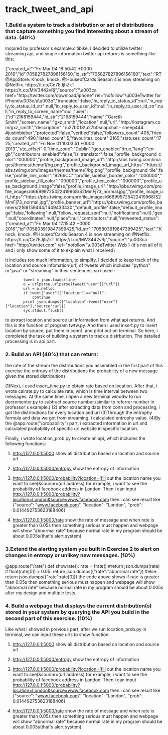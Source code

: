 # track_tweet_and_api

### 1.Build a system to track a distrbution or set of distributions that capture something you find interesting about a stream of data. (40%)

Inspired by professor's example:citibike. I decided to utilize twitter streaming api, and single information twitter api returns is something like this:

{"created_at":"Fri Mar 04 18:50:42 +0000 2016","id":705827827896156160,"id_str":"705827827896156160","text":"RT @AppStore: Knock, knock. @HouseofCards Season 4 is now streaming on @Netflix. https:\/\/t.co\/Ce7EJjhZkT https:\/\/t.co\/MiV3442vRj","source":"\u003ca href=\"http:\/\/twitter.com\/download\/iphone\" rel=\"nofollow\"\u003eTwitter for iPhone\u003c\/a\u003e","truncated":false,"in_reply_to_status_id":null,"in_reply_to_status_id_str":null,"in_reply_to_user_id":null,"in_reply_to_user_id_str":null,"in_reply_to_screen_name":null,"user":{"id":2168159444,"id_str":"2168159444","name":"Gareth Smith","screen_name":"gxz_smith","location":null,"url":"http:\/\/Instagram.com\/gxz_smith","description":"\u27b018\u27b0snapchat - sheep444 #justinbieber","protected":false,"verified":false,"followers_count":405,"friends_count":490,"listed_count":5,"favourites_count":2165,"statuses_count":1725,"created_at":"Fri Nov 01 10:03:51 +0000 2013","utc_offset":0,"time_zone":"Dublin","geo_enabled":true,"lang":"en-gb","contributors_enabled":false,"is_translator":false,"profile_background_color":"000000","profile_background_image_url":"http:\/\/abs.twimg.com\/images\/themes\/theme1\/bg.png","profile_background_image_url_https":"https:\/\/abs.twimg.com\/images\/themes\/theme1\/bg.png","profile_background_tile":false,"profile_link_color":"9266CC","profile_sidebar_border_color":"000000","profile_sidebar_fill_color":"000000","profile_text_color":"000000","profile_use_background_image":false,"profile_image_url":"http:\/\/pbs.twimg.com\/profile_images\/666999725422419968\/S2MmFj73_normal.jpg","profile_image_url_https":"https:\/\/pbs.twimg.com\/profile_images\/666999725422419968\/S2MmFj73_normal.jpg","profile_banner_url":"https:\/\/pbs.twimg.com\/profile_banners\/2168159444\/1449433430","default_profile":false,"default_profile_image":false,"following":null,"follow_request_sent":null,"notifications":null},"geo":null,"coordinates":null,"place":null,"contributors":null,"retweeted_status":{"created_at":"Fri Mar 04 17:15:42 +0000 2016","id":705803919847399425,"id_str":"705803919847399425","text":"Knock, knock. @HouseofCards Season 4 is now streaming on @Netflix. https:\/\/t.co\/Ce7EJjhZkT https:\/\/t.co\/MiV3442vRj","source":"\u003ca href=\"http:\/\/twitter.com\" rel=\"nofollow\"\u003eTwitter Web } (it's not all of it and i only show some of it to explain what i received)


It includes too much information, to simplify, I decided to keep track of the location and source infomation(url) of tweets which includes "python" or"java" or "streaming" in their sentences, so i used :


            tweet = json.loads(line)
            o = urlparse.urlparse(tweet["user"]["url"])
            url = o.netloc
            if tweet["user"]["location"]=="null":
                continue
            print json.dumps({"location":tweet["user"]["location"],"source":url})
            sys.stdout.flush()
            
to extract location and source url information from what api returns.
And this is the function of program twtw.py. And then i used insert.py to insert location by source, put them in conn1, and print out on terminal. So here, i completed the task of building a system to track a distrbution. The detailed processing is in api part.

### 2. Build an API (40%) that can return:

the rate of the stream
the distributions you assembled in the first part of this exercise
the entropy of the distributions
the probability of a new message given the stored distributions

(1)Next, i used insert_time.py to obtain rate based on location. After that,  i wrote calrate.py to calculate rate, which is time interval between two messages.
At the same time, i open a new terminal winodw to run decrementer.py to subtract source number.(similar to referrer number
in professor's example.)
(2) after extracting data from conn and processing, i got the distributions for every location and url 
(3)Through the entrophy formula and data we got from streaming, i calculated entrophy value.
(4)By the @app.route("/probability") part, i extracted information in url and calculated probability of specific url website in specific location.

Finally, i wrote location_prob.py to create an api, which includes the following functions:

1. http://127.0.0.1:5000                   show all distribution based on location and source url 

2. http://127.0.0.1:5000/entropy           show the entropy of information

3. http://127.0.0.1:5000/probability?location=(fill out the location name you want to see)&source=(url address)
for example, i want to see the probability of facebook address in London. Then i can input
http://127.0.0.1:5000/probability?location=London&source=www.facebook.com
then i can see result like {"source": "www.facebook.com", "location": "London", "prob": 0.014492753623188406}

4. http://127.0.0.1:5000/rate             show the rate of message and when rate is greater than 0.05s then something 
serious must happen and webpage will show "abnormal rate" because normal rate in my program should be about 0.005s(that's alert system)


### 3.Extend the alerting system you built in Exercise 2 to alert on changes in entropy or unlikey new messages. (10%)
@app.route("/rate")
def showrate():
    rate = frate()
    #return json.dumps(rate)
    if float(rate[0]) > 0.05:
      return json.dumps({"rate":"abnormal rate"})
    #else:
    return json.dumps({"rate":rate[0]})
the code above shows if rate is greater than 0.05s then something serious must happen and webpage will show "abnormal rate" because normal rate in my program should be about 0.005s after my design and multiple tests.

### 4. Build a webpage that displays the current distribution(s) stored in your system by querying the API you build in the second part of this exercise. (10%)

Like what i showed in previous part, after we run location_prob.py in terminal, we can input these urls to show function.

1. http://127.0.0.1:5000                   show all distribution based on location and source url 

2. http://127.0.0.1:5000/entropy           show the entropy of information

3. http://127.0.0.1:5000/probability?location=(fill out the location name you want to see)&source=(url address)
for example, i want to see the probability of facebook address in London. Then i can input
http://127.0.0.1:5000/probability?location=London&source=www.facebook.com
then i can see result like {"source": "www.facebook.com", "location": "London", "prob": 0.014492753623188406}

4. http://127.0.0.1:5000/rate             show the rate of message and when rate is greater than 0.05s then something 
serious must happen and webpage will show "abnormal rate" because normal rate in my program should be about 0.005s(that's alert system)
